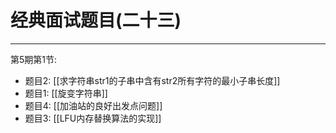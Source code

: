 # 经典面试题目(二十三)

---

第5期第1节:

- 题目2: [[求字符串str1的子串中含有str2所有字符的最小子串长度]]
- 题目1: [[旋变字符串]]
- 题目4: [[加油站的良好出发点问题]]
- 题目3: [[LFU内存替换算法的实现]]